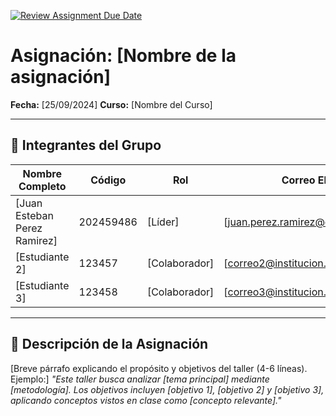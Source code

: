 [![Review Assignment Due Date](https://classroom.github.com/assets/deadline-readme-button-22041afd0340ce965d47ae6ef1cefeee28c7c493a6346c4f15d667ab976d596c.svg)](https://classroom.github.com/a/lEw1Qm1j)
# Asignación: [Nombre de la asignación]

**Fecha:** [25/09/2024]
**Curso:** [Nombre del Curso]

---

## 👥 Integrantes del Grupo

| Nombre Completo              | Código | Rol             | Correo Electrónico                         |
|------------------------------|  ------|-----------------| ------------------------------------------ |
| [Juan Esteban Perez Ramirez] | 202459486 | [Líder]         | [juan.perez.ramirez@correounivalle.edu.co] |
| [Estudiante 2]               | 123457 | [Colaborador]   | [correo2@institucion.edu]                  |
| [Estudiante 3]               | 123458 | [Colaborador]   | [correo3@institucion.edu]                  |

---

## 📌 Descripción de la Asignación

[Breve párrafo explicando el propósito y objetivos del taller (4-6 líneas). Ejemplo:]
_"Este taller busca analizar [tema principal] mediante [metodología]. Los objetivos incluyen [objetivo 1], [objetivo 2] y [objetivo 3], aplicando conceptos vistos en clase como [concepto relevante]."_
